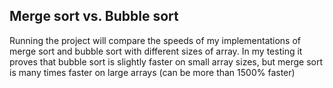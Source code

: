 ## Merge sort vs. Bubble sort
Running the project will compare the speeds of my implementations of merge sort and bubble sort with different sizes of array. In my testing it proves that bubble sort is slightly faster on small array sizes, but merge sort is many times faster on large arrays (can be more than 1500% faster)
